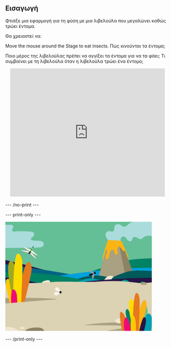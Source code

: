 ## Εισαγωγή

Φτιάξε μια εφαρμογή για τη φύση με μια λιβελούλα που μεγαλώνει καθώς τρώει έντομα.

Θα χρειαστεί να:

<div style="display: flex; flex-wrap: wrap">
<div style="flex-basis: 175px; flex-grow: 1">  
Move the mouse around the Stage to eat insects. Πώς κινούνται τα έντομα;

Ποιο μέρος της λιβελούλας πρέπει να αγγίξει τα έντομα για να τα φάει; Τι συμβαίνει με τη λιβελούλα όταν η λιβελούλα τρώει ένα έντομο;
</div>
<div class="scratch-preview" style="margin-left: 15px;">
  <iframe allowtransparency="true" width="485" height="402" src="https://scratch.mit.edu/projects/embed/521688740/?autostart=false" frameborder="0"></iframe>
</div>
</div>

--- /no-print ---

--- print-only ---

![Ολοκληρωμένο έργο](images/showcase_static.png)

--- /print-only ---
